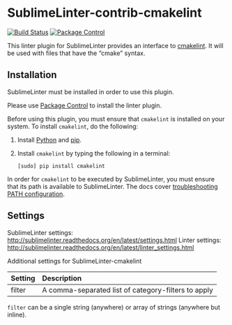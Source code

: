 SublimeLinter-contrib-cmakelint
=========================

[![Build Status](https://app.travis-ci.com/jasjuang/SublimeLinter-contrib-cmakelint.svg?branch=master)](https://app.travis-ci.com/jasjuang/SublimeLinter-contrib-cmakelint)
[![Package Control](https://packagecontrol.herokuapp.com/downloads/SublimeLinter-contrib-cmakelint.svg?style=flat-square)](https://packagecontrol.io/packages/SublimeLinter-contrib-cmakelint)

This linter plugin for SublimeLinter provides an interface to [cmakelint](https://pypi.python.org/pypi/cmakelint). It will be used with files that have the “cmake” syntax.

## Installation
SublimeLinter must be installed in order to use this plugin. 

Please use [Package Control](https://packagecontrol.io) to install the linter plugin.

Before using this plugin, you must ensure that `cmakelint` is installed on your system. To install `cmakelint`, do the following:

1. Install [Python](http://python.org/download/) and [pip](http://www.pip-installer.org/en/latest/installing.html).

1. Install `cmakelint` by typing the following in a terminal:
   ```
   [sudo] pip install cmakelint
   ```

In order for `cmakelint` to be executed by SublimeLinter, you must ensure that its path is available to SublimeLinter. The docs cover [troubleshooting PATH configuration](http://sublimelinter.readthedocs.io/en/latest/troubleshooting.html#finding-a-linter-executable).

## Settings
SublimeLinter settings: http://sublimelinter.readthedocs.org/en/latest/settings.html
Linter settings: http://sublimelinter.readthedocs.org/en/latest/linter_settings.html

Additional settings for SublimeLinter-cmakelint

|Setting|Description|
|:------|:----------|
|filter|A comma-separated list of category-filters to apply|

``filter`` can be a single string (anywhere) or array of strings (anywhere but inline).
